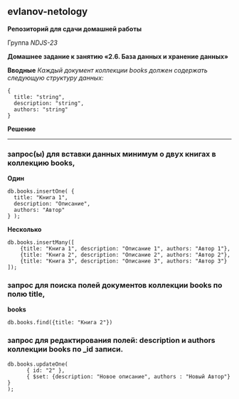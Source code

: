 ## evlanov-netology

**Репозиторий для сдачи домашней работы**

Группа *NDJS-23*

**Домашнее задание к занятию «2.6. База данных и хранение данных»**

**Вводные**
*Каждый документ коллекции books должен содержать следующую структуру данных:*

```
{
  title: "string",
  description: "string",
  authors: "string"
}
```


**Решение**

---

### запрос(ы) для вставки данных минимум о двух книгах в коллекцию books,

**Один**

```
db.books.insertOne( {
  title: "Книга 1",
  description: "Описание",
  authors: "Автор"
} );
```

**Несколько**

```
db.books.insertMany([
    {title: "Книга 1", description: "Описание 1", authors: "Автор 1"},
    {title: "Книга 2", description: "Описание 2", authors: "Автор 2"},
    {title: "Книга 3", description: "Описание 3", authors: "Автор 3"}
]);
```

### запрос для поиска полей документов коллекции books по полю title,

**books**

```
db.books.find({title: "Книга 2"})
```

### запрос для редактирования полей: description и authors коллекции books по _id записи.

```
db.books.updateOne(
      { id: "2" },
      { $set: {description: "Новое описание", authors : "Новый Автор"} }
);
```




